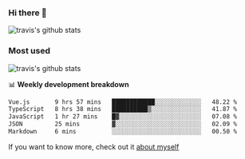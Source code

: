 ### Hi there 👋

<!--
**HondryTravis/HondryTravis** is a ✨ _special_ ✨ repository because its `README.md` (this file) appears on your GitHub profile.

Here are some ideas to get you started:

- 🔭 I’m currently working on ...
- 🌱 I’m currently learning ...
- 👯 I’m looking to collaborate on ...
- 🤔 I’m looking for help with ...
- 💬 Ask me about ...
- 📫 How to reach me: ...
- 😄 Pronouns: ...
- ⚡ Fun fact: ...
-->

![travis's github stats](https://github-readme-stats.vercel.app/api?username=HondryTravis&hide=stars)
### Most used
![travis's github stats](https://github-readme-stats.anuraghazra1.vercel.app/api/top-langs/?username=HondryTravis&layout=compact&hide_title=true)

📊 **Weekly development breakdown**

<!--START_SECTION:waka-->

```txt
Vue.js       9 hrs 57 mins   ████████████░░░░░░░░░░░░░   48.22 %
TypeScript   8 hrs 38 mins   ██████████▒░░░░░░░░░░░░░░   41.87 %
JavaScript   1 hr 27 mins    █▓░░░░░░░░░░░░░░░░░░░░░░░   07.08 %
JSON         25 mins         ▓░░░░░░░░░░░░░░░░░░░░░░░░   02.09 %
Markdown     6 mins          ░░░░░░░░░░░░░░░░░░░░░░░░░   00.50 %
```

<!--END_SECTION:waka-->

If you want to know more, check out it [about myself](https://hondrytravis.github.io/)

